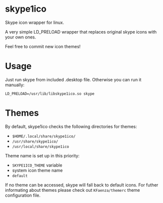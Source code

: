 skype1ico
=========

Skype icon wrapper for linux.

A very simple LD_PRELOAD wrapper that replaces original skype icons with your own ones.

Feel free to commit new icon themes!

Usage
=====

Just run skype from included .desktop file. Otherwise you can run it manually:

    LD_PRELOAD=/usr/lib/libskype1ico.so skype

Themes
=====

By default, skype1ico checks the following directories for themes:

  * ``$HOME/.local/share/skype1ico/``
  * ``/usr/share/skype1ico/``
  * ``/usr/local/share/skype1ico``

Theme name is set up in this priority:

  * ``SKYPE1ICO_THEME`` variable
  * system icon theme name
  * ``default``

If no theme can be accessed, skype will fall back to default icons. For futher informating about themes please check out ``KFaenza/themerc`` theme configuration file.
